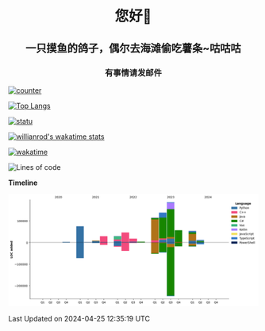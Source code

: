 

<!--
**kitUIN/kitUIN** is a ✨ _special_ ✨ repository because its `README.md` (this file) appears on your GitHub profile.

Here are some ideas to get you started:

- 🔭 I’m currently working on ...
- 🌱 I’m currently learning ...
- 👯 I’m looking to collaborate on ...
- 🤔 I’m looking for help with ...
- 💬 Ask me about ...
- 📫 How to reach me: ...
- 😄 Pronouns: ...
- ⚡ Fun fact: ...
-->
<h1 align="center">您好👋</h1>
<h2 align="center">一只摸鱼的鸽子，偶尔去海滩偷吃薯条~咕咕咕</h2>
<h3 align="center">有事情请发邮件</h3>

[![counter](https://count.getloli.com/get/@KitUIN?theme=rule34)](https://count.getloli.com/)

[![Top Langs](https://github-readme-stats.kituin.fun/api/top-langs/?username=kitUIN&show_icons=true&theme=gruvbox&locale=cn&layout=compact)](https://github.com/anuraghazra/github-readme-stats)  

[![statu](https://github-readme-stats.kituin.fun/api?username=kitUIN&show_icons=true&theme=gruvbox&locale=cn)](https://github.com/anuraghazra/github-readme-stats)  

[![willianrod's wakatime stats](https://github-readme-stats.kituin.fun/api/wakatime?username=kituin&langs_count=8&layout=compact&hide=Other,Binary,JSON,Markdown)](https://wakatime.com/@kitUIN)

[![wakatime](https://wakatime.com/badge/user/3b5608c7-e0b6-44a2-a217-cad786040b48.svg)](https://wakatime.com/@3b5608c7-e0b6-44a2-a217-cad786040b48)

<!--START_SECTION:waka-->
![Lines of code](https://img.shields.io/badge/From%20Hello%20World%20I%27ve%20Written-779.0%20thousand%20lines%20of%20code-blue)

**Timeline**

![Lines of Code chart](https://raw.githubusercontent.com/kitUIN/kitUIN/main/assets/bar_graph.png)


 Last Updated on 2024-04-25 12:35:19 UTC
<!--END_SECTION:waka-->
